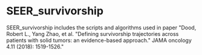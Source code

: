 # SEER_survivorship
SEER_survivorship includes the scripts and algorithms used in paper "Dood, Robert L., Yang Zhao, et al. "Defining survivorship trajectories across patients with solid tumors: an evidence-based approach." JAMA oncology 4.11 (2018): 1519-1526."
